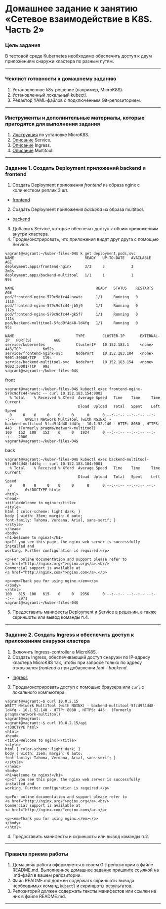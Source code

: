 # Домашнее задание к занятию «Сетевое взаимодействие в K8S. Часть 2»

### Цель задания

В тестовой среде Kubernetes необходимо обеспечить доступ к двум приложениям снаружи кластера по разным путям.

------

### Чеклист готовности к домашнему заданию

1. Установленное k8s-решение (например, MicroK8S).
2. Установленный локальный kubectl.
3. Редактор YAML-файлов с подключённым Git-репозиторием.

------

### Инструменты и дополнительные материалы, которые пригодятся для выполнения задания

1. [Инструкция](https://microk8s.io/docs/getting-started) по установке MicroK8S.
2. [Описание](https://kubernetes.io/docs/concepts/services-networking/service/) Service.
3. [Описание](https://kubernetes.io/docs/concepts/services-networking/ingress/) Ingress.
4. [Описание](https://github.com/wbitt/Network-MultiTool) Multitool.

------

### Задание 1. Создать Deployment приложений backend и frontend

1. Создать Deployment приложения _frontend_ из образа nginx с количеством реплик 3 шт.
* [frontend](https://github.com/Destian1995/kuber-files-04/blob/main/deployment-front.yaml)
2. Создать Deployment приложения _backend_ из образа multitool. 
* [backend](https://github.com/Destian1995/kuber-files-04/blob/main/deployment-back.yaml)

3. Добавить Service, которые обеспечат доступ к обоим приложениям внутри кластера. 
4. Продемонстрировать, что приложения видят друг друга с помощью Service.
```
vagrant@vagrant:~/kuber-files-04$ k get deployment,pods,svc
NAME                                READY   UP-TO-DATE   AVAILABLE   AGE
deployment.apps/frontend-nginx      3/3     3            3           2m3s
deployment.apps/backend-multitool   1/1     1            1           99s

NAME                                     READY   STATUS    RESTARTS   AGE
pod/frontend-nginx-579c9dfc44-nvwtc      1/1     Running   0          111s
pod/frontend-nginx-579c9dfc44-jb5j9      1/1     Running   0          112s
pod/frontend-nginx-579c9dfc44-gk5f7      1/1     Running   0          111s
pod/backend-multitool-5fcd9f4d48-ld4fq   1/1     Running   0          95s

NAME                            TYPE        CLUSTER-IP       EXTERNAL-IP   PORT(S)          AGE
service/kubernetes              ClusterIP   10.152.183.1     <none>        443/TCP          6m52s
service/frontend-nginx-svc      NodePort    10.152.183.104   <none>        9001:30080/TCP   119s
service/backend-multitool-svc   NodePort    10.152.183.154   <none>        9002:30081/TCP   98s
vagrant@vagrant:~/kuber-files-04$
```

front
```
vagrant@vagrant:~/kuber-files-04$ kubectl exec frontend-nginx-579c9dfc44-nvwtc -- curl 10.152.183.154:9002
  % Total    % Received % Xferd  Average Speed   Time    Time     Time  Current
                                 Dload  Upload   Total   Spent    Left  Speed
  0     0    0     0    0     0      0      0 --:--:-- --:--:-- --:--:--     0WBITT Network MultiTool (with NGINX) - 
backend-multitool-5fcd9f4d48-ld4fq - 10.1.52.140 - HTTP: 8080 , HTTPS: 443 . (Formerly praqma/network-multitool)
100   152  100   152    0     0   1924      0 --:--:-- --:--:-- --:--:--  2000
vagrant@vagrant:~/kuber-files-04$
```
back
```
vagrant@vagrant:~/kuber-files-04$ kubectl exec backend-multitool-5fcd9f4d48-ld4fq -- curl 10.152.183.104:9001
  % Total    % Received % Xferd  Average Speed   Time    Time     Time  Current
                                 Dload  Upload   Total   Spent    Left  Speed
  0     0    0     0    0     0      0      0 --:--:-- --:--:-- --:--:--     0<!DOCTYPE html>
<html>
<head>
<title>Welcome to nginx!</title>
<style>
html { color-scheme: light dark; }
body { width: 35em; margin: 0 auto;
font-family: Tahoma, Verdana, Arial, sans-serif; }
</style>
</head>
<body>
<h1>Welcome to nginx!</h1>
<p>If you see this page, the nginx web server is successfully installed and
working. Further configuration is required.</p>

<p>For online documentation and support please refer to
<a href="http://nginx.org/">nginx.org</a>.<br/>
Commercial support is available at
<a href="http://nginx.com/">nginx.com</a>.</p>

<p><em>Thank you for using nginx.</em></p>
</body>
</html>
100   615  100   615    0     0   2956      0 --:--:-- --:--:-- --:--:--  2971
vagrant@vagrant:~/kuber-files-04$
```
5. Предоставить манифесты Deployment и Service в решении, а также скриншоты или вывод команды п.4.

------

### Задание 2. Создать Ingress и обеспечить доступ к приложениям снаружи кластера

1. Включить Ingress-controller в MicroK8S.
2. Создать Ingress, обеспечивающий доступ снаружи по IP-адресу кластера MicroK8S так, чтобы при запросе только по адресу открывался _frontend_ а при добавлении /api - _backend_.
* [Ingress](https://github.com/Destian1995/kuber-files-04/blob/main/ingress.yaml)

3. Продемонстрировать доступ с помощью браузера или `curl` с локального компьютера.
```
vagrant@vagrant:~$ curl 10.0.2.15
WBITT Network MultiTool (with NGINX) - backend-multitool-5fcd9f4d48-ld4fq - 10.1.52.140 - HTTP: 8080 , HTTPS: 443 . (Formerly praqma/network-multitool)
vagrant@vagrant:
vagrant@vagrant:~$ curl 10.0.2.15/api
<!DOCTYPE html>
<html>
<head>
<title>Welcome to nginx!</title>
<style>
html { color-scheme: light dark; }
body { width: 35em; margin: 0 auto;
font-family: Tahoma, Verdana, Arial, sans-serif; }
</style>
</head>
<body>
<h1>Welcome to nginx!</h1>
<p>If you see this page, the nginx web server is successfully installed and
working. Further configuration is required.</p>

<p>For online documentation and support please refer to
<a href="http://nginx.org/">nginx.org</a>.<br/>
Commercial support is available at
<a href="http://nginx.com/">nginx.com</a>.</p>

<p><em>Thank you for using nginx.</em></p>
</body>
</html>
```

4. Предоставить манифесты и скриншоты или вывод команды п.2.

------

### Правила приема работы

1. Домашняя работа оформляется в своем Git-репозитории в файле README.md. Выполненное домашнее задание пришлите ссылкой на .md-файл в вашем репозитории.
2. Файл README.md должен содержать скриншоты вывода необходимых команд `kubectl` и скриншоты результатов.
3. Репозиторий должен содержать тексты манифестов или ссылки на них в файле README.md.

------
